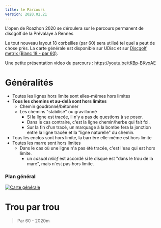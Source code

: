 ```yaml
---
title: le Parcours
version: 2020.02.21
---
```



L'open de Roazhon 2020 se déroulera sur le parcours permanent de discgolf de la Prévalaye à Rennes.

Le tout nouveau layout 18 corbeilles (par 60) sera utilisé tel quel a peut de chose près. 
La carte générale est disponible sur UDisc et sur [Discgolf metrix (Blanc 18 - par 60)](https://discgolfmetrix.com/?u=map&ID=17722).

Une petite présentation video du parcours : https://youtu.be/tKBp-BKvxAE


# Généralités
 - Toutes les lignes hors limite sont elles-mêmes hors limites
 - __Tous les chemins et au-delà sont hors limites__
   - Chemin goudronné/bétonner
   - Les chemins "stabilisé" ou gravillonné
      - Si la ligne est tracée, il n'y a pas de questions à se poser.
      - Dans le cas contraire, c'est la ligne chemin/herbe qui fait foi.
      - Sur la fin d'un tracé, un marquage à la bombe fera la jonction entre la ligne tracée et la "ligne naturelle" du chemin.
 - Tous les enclos sont hors limite, la barrière elle-même est hors limite
 - Toutes les marre sont hors limites
    - Dans le cas où une ligne n'a pas été tracée, c'est l'eau qui est hors limite.
       - un _casual relief_ est accordé si le disque est "dans le trou de la mare", mais n'est pas hors limite.
       
### Plan général

[![Carte générale](/map2.jpg)](/map2.jpg)


# Trou par trou 
> Par 60 - 2020m
